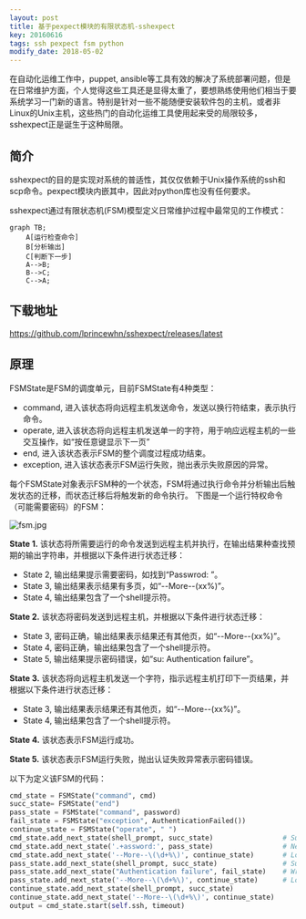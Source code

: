 ```yaml
---
layout: post
title: 基于pexpect模块的有限状态机-sshexpect
key: 20160616
tags: ssh pexpect fsm python
modify_date: 2018-05-02
---
```


在自动化运维工作中，puppet, ansible等工具有效的解决了系统部署问题，但是在日常维护方面，个人觉得这些工具还是显得太重了，要想熟练使用他们相当于要系统学习一门新的语言。特别是针对一些不能随便安装软件包的主机，或者非Linux的Unix主机，这些热门的自动化运维工具使用起来受的局限较多，sshexpect正是诞生于这种局限。

<!--more-->

## 简介

sshexpect的目的是实现对系统的普适性，其仅仅依赖于Unix操作系统的ssh和scp命令。pexpect模块内嵌其中，因此对python库也没有任何要求。

sshexpect通过有限状态机(FSM)模型定义日常维护过程中最常见的工作模式：

```mermaid
graph TB;
    A[运行检查命令]
    B[分析输出]
    C[判断下一步]
    A-->B;
    B-->C;
    C-->A;
```

## 下载地址

https://github.com/lprincewhn/sshexpect/releases/latest

## 原理

FSMState是FSM的调度单元，目前FSMState有4种类型：
- command, 进入该状态将向远程主机发送命令，发送以换行符结束，表示执行命令。
- operate, 进入该状态将向远程主机发送单一的字符，用于响应远程主机的一些交互操作，如“按任意键显示下一页”
- end, 进入该状态表示FSM的整个调度过程成功结束。
- exception, 进入该状态表示FSM运行失败，抛出表示失败原因的异常。

每个FSMState对象表示FSM种的一个状态，FSM将通过执行命令并分析输出后触发状态的迁移，而状态迁移后将触发新的命令执行。
下图是一个运行特权命令（可能需要密码）的FSM：

![fsm.jpg](http://o7gg8x7fi.bkt.clouddn.com/fsm.jpg)

**State 1.** 该状态将所需要运行的命令发送到远程主机并执行，在输出结果种查找预期的输出字符串，并根据以下条件进行状态迁移：
  - State 2, 输出结果提示需要密码，如找到“Passwrod: ”。
  - State 3, 输出结果表示结果有多页，如“--More--(xx%)”。
  - State 4, 输出结果包含了一个shell提示符。

**State 2.** 该状态将密码发送到远程主机，并根据以下条件进行状态迁移：
  - State 3, 密码正确，输出结果表示结果还有其他页，如“--More--(xx%)”。
  - State 4, 密码正确，输出结果包含了一个shell提示符。
  - State 5, 输出结果提示密码错误，如“su: Authentication failure”。

**State 3.** 该状态将向远程主机发送一个字符，指示远程主机打印下一页结果，并根据以下条件进行状态迁移：
  - State 3, 输出结果表示结果还有其他页，如“--More--(xx%)”。
  - State 4, 输出结果包含了一个shell提示符。

**State 4.** 该状态表示FSM运行成功。

**State 5.** 该状态表示FSM运行失败，抛出认证失败异常表示密码错误。

以下为定义该FSM的代码：

``` python
cmd_state = FSMState("command", cmd)
succ_state= FSMState("end")
pass_state = FSMState("command", password)
fail_state = FSMState("exception", AuthenticationFailed())
continue_state = FSMState("operate", " ")
cmd_state.add_next_state(shell_prompt, succ_state)                 # Success directly
cmd_state.add_next_state('.+assword:', pass_state)                 # Need password
cmd_state.add_next_state('--More--\(\d+%\)', continue_state)       # Long output
pass_state.add_next_state(shell_prompt, succ_state)                # Success directly
pass_state.add_next_state("Authentication failure", fail_state)    # Wrong password
pass_state.add_next_state('--More--\(\d+%\)', continue_state)      # Long output
continue_state.add_next_state(shell_prompt, succ_state)
continue_state.add_next_state('--More--\(\d+%\)', continue_state)
output = cmd_state.start(self.ssh, timeout)
```
